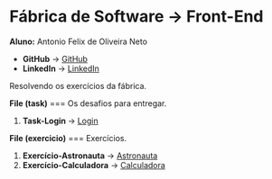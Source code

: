 
<div> 
  <h1> Fábrica de Software -> Front-End </h1>
</div>

<div>
  <span>
    <b>Aluno:</b> Antonio Felix de Oliveira Neto
  </span>
</div>

<div>
  <ul>
    <li>
      <b>GitHub</b> -> <a href="https://github.com/antonioflx">GitHub</a>
    </li>
    <li>
      <b>LinkedIn</b> -> <a href="https://www.linkedin.com/in/antonioflx/">LinkedIn</a>
    </li>
  </ul>
</div>

<div>
  <p>Resolvendo os exercícios da fábrica.</p>
    <div>
      <b>File (task)</b> <span>=== Os desafios para entregar. </span>
    </div>
  <ol>
    <li>
      <b>Task-Login </b> -> <a href="https://antonioflx.github.io/fabrica/task/01-task-login/index.html">Login</a>
    </li>
  </ol>

  <div>
    <b>File (exercicio)</b> <span>=== Exercícios.</span>
  </div>
  <ol>
    <li>
      <b>Exercício-Astronauta</b> -> 
      <a href="https://antonioflx.github.io/fabrica/exercicio/01-ex-astronauta/index.html">Astronauta</a>
    </li>
    <li>
      <b>Exercício-Calculadora</b> ->
      <a href="https://antonioflx.github.io/fabrica/exercicio/01-ex-astronauta/index.html">Calculadora </a>
    </li>
  </ol>
</div>

